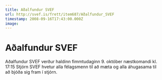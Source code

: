 ```yaml
---
title: Aðalfundur SVEF
url: http://svef.is/frett/item687/Aðalfundur_SVEF
timestamp: 2008-09-16T17:43:00.000Z
image: 
---
```


# Aðalfundur SVEF

Aðalfundur SVEF verður haldinn fimmtudaginn 9\. október næstkomandi kl. 17:15 Stjórn SVEF hvetur alla félagsmenn til að mæta og alla áhugasama til að bjóða sig fram í stjórn.
